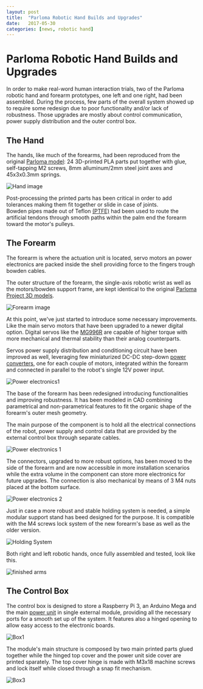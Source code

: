 ```yaml
---
layout: post
title:  "Parloma Robotic Hand Builds and Upgrades"
date:   2017-05-30
categories: [news, robotic hand]
---
```



# Parloma Robotic Hand Builds and Upgrades

In order to make real-word human interaction trials, two of the Parloma robotic hand and forearm prototypes, one left and one right, had been assembled. 
During the process, few parts of the overall system showed up to require some redesign due to poor functionality and/or lack of robustness. Those upgrades are mostly about control communication, power supply distribution and the outer control box. 

## The Hand        
The hands, like much of the forearms, had been reproduced from the original [Parloma model](https://www.thingiverse.com/thing:701446): 24 3D-printed PLA parts put together with glue, self-tapping M2 screws, 8mm alluminum/2mm steel joint axes and 45x3x0.3mm springs. 

![Hand image](/assets/imgs/2018-03-03-parloma-imgs/IMG_0282.png)

Post-processing the printed parts has been critical in order to add tolerances making them fit together or slide in case of joints.   
Bowden pipes made out of Teflon [(PTFE)](https://en.wikipedia.org/wiki/Polytetrafluoroethylene) had been used to route the artificial tendons through smooth paths within the palm end the forearm toward the motor's pulleys. 

## The Forearm 
The forearm is where the actuation unit is located, servo motors an power electronics are packed inside the shell providing force to the fingers trough bowden cables. 

The outer structure of the forearm, the single-axis robotic wrist as well as the motors/bowden support frame, are kept identical to the original [Parloma Project 3D models](https://www.thingiverse.com/thing:701494).  

![Forearm image](/assets/imgs/2018-03-03-parloma-imgs/IMG_0354.png)

At this point, we've just started to introduce some necessary improvements. Like the main servo motors that have been upgraded to a newer digital option. Digital servos like the [MG996R](https://www.amazon.com/Qunqi-MG996R-Digital-Torque-Helicopter/dp/B014KONJZY/ref=sr_1_5?ie=UTF8&qid=1520184911&sr=8-5&keywords=MG996R) are capable of higher torque with more  mechanical and thermal stability than their analog counterparts.

Servos power supply distribution and conditioning circuit have been improved as well, leveraging few miniaturized DC-DC step-down [power converters](https://www.amazon.com/eBoot-MP1584EN-Converter-Adjustable-Module/dp/B01MQGMOKI/ref=sr_1_7?ie=UTF8&qid=1520169701&sr=8-7&keywords=Buck+Converter+DC+DC+Step+Down), one for each couple of motors, integrated within the forearm and connected in parallel to the robot's single 12V power input.  

![Power electronics1](/assets/imgs/2018-03-03-parloma-imgs/IMG_0405.png)

The base of the forearm has been redesigned introducing functionalities and improving robustness. It has been modeled in CAD combining parametrical and non-parametrical features to fit the organic shape of the forearm's outer mesh geometry. 

The main purpose of the component is to hold all the electrical connections of the robot, power supply and control data that are provided by the external control box through separate cables.

![Power electronics 1](/assets/imgs/2018-03-03-parloma-imgs/Base_combo.png)
 
The connectors, upgraded to more robust options, has been moved to the side of the forearm and are now accessible in more installation scenarios while the extra volume in the component can store more electronics for future upgrades. The connection is also mechanical by means of 3 M4 nuts placed at the bottom surface.  

![Power electronics 2](/assets/imgs/2018-03-03-parloma-imgs/IMG_0322.jpeg)

Just in case a more robust and stable holding system is needed, a simple modular support stand has beed designed for the purpose. It is compatible with the M4 screws lock system of the new forearm's base as well as the older version. 

![Holding System](/assets/imgs/2018-03-03-parloma-imgs/Stand.png)

Both right and left robotic hands, once fully assembled and tested, look like this. 

![finished arms](/assets/imgs/2018-03-03-parloma-imgs/Finished_arms.jpg)

## The Control Box 
  
The control box is designed to store a Raspberry Pi 3, an Arduino Mega and the main [power unit](https://www.amazon.com/DROK-Converter-110-220V-Regulator-Switching/dp/B075R7ZVMH/ref=sr_1_1?ie=UTF8&qid=1520288706&sr=8-1&keywords=DROK®+power+AC-DC+DC+12V+8.5) in single external module, providing all the necessary ports for a smooth set up of the system. It features also a hinged opening to allow easy access to the electronic boards.

![Box1](/assets/imgs/2018-03-03-parloma-imgs/box1.jpeg)

The module's main structure is composed by two main printed parts glued together while the hinged top cover and the power unit side cover are printed sparately. The top cover hinge is made with M3x18 machine screws and lock itself while closed through a snap fit mechanism. 

![Box3](/assets/imgs/2018-03-03-parloma-imgs/box3.png)

